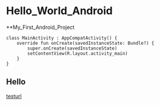 # Hello_World_Android
**My_First_Android_Project
```
class MainActivity : AppCompatActivity() {
    override fun onCreate(savedInstanceState: Bundle?) {
        super.onCreate(savedInstanceState)
        setContentView(R.layout.activity_main)
    }
}
```
## Hello
[testurl](www.google.com)
